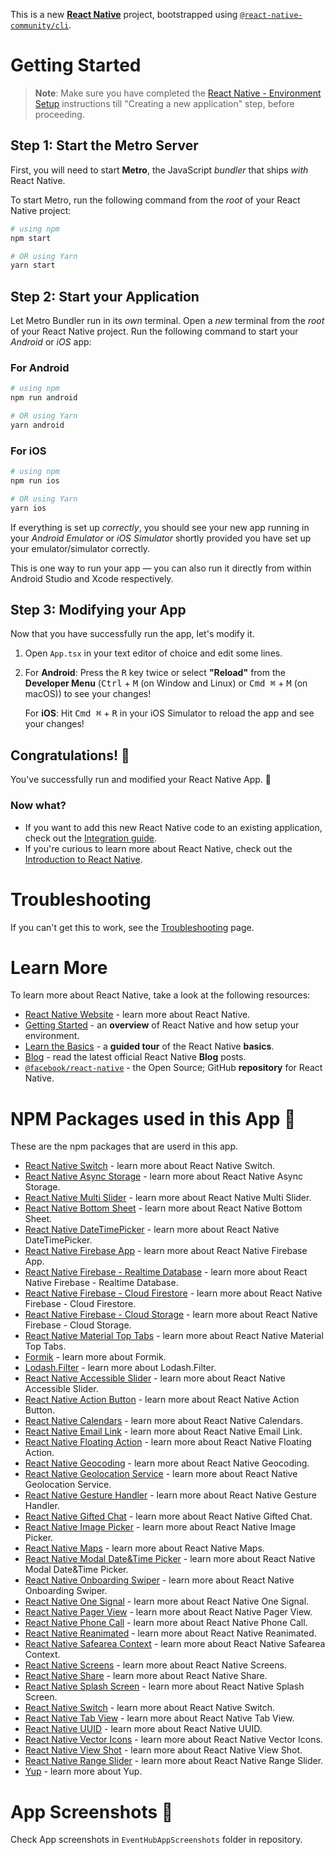 This is a new [**React Native**](https://reactnative.dev) project, bootstrapped using [`@react-native-community/cli`](https://github.com/react-native-community/cli).

# Getting Started

>**Note**: Make sure you have completed the [React Native - Environment Setup](https://reactnative.dev/docs/environment-setup) instructions till "Creating a new application" step, before proceeding.

## Step 1: Start the Metro Server

First, you will need to start **Metro**, the JavaScript _bundler_ that ships _with_ React Native.

To start Metro, run the following command from the _root_ of your React Native project:

```bash
# using npm
npm start

# OR using Yarn
yarn start
```

## Step 2: Start your Application

Let Metro Bundler run in its _own_ terminal. Open a _new_ terminal from the _root_ of your React Native project. Run the following command to start your _Android_ or _iOS_ app:

### For Android

```bash
# using npm
npm run android

# OR using Yarn
yarn android
```

### For iOS

```bash
# using npm
npm run ios

# OR using Yarn
yarn ios
```

If everything is set up _correctly_, you should see your new app running in your _Android Emulator_ or _iOS Simulator_ shortly provided you have set up your emulator/simulator correctly.

This is one way to run your app — you can also run it directly from within Android Studio and Xcode respectively.

## Step 3: Modifying your App

Now that you have successfully run the app, let's modify it.

1. Open `App.tsx` in your text editor of choice and edit some lines.
2. For **Android**: Press the <kbd>R</kbd> key twice or select **"Reload"** from the **Developer Menu** (<kbd>Ctrl</kbd> + <kbd>M</kbd> (on Window and Linux) or <kbd>Cmd ⌘</kbd> + <kbd>M</kbd> (on macOS)) to see your changes!

   For **iOS**: Hit <kbd>Cmd ⌘</kbd> + <kbd>R</kbd> in your iOS Simulator to reload the app and see your changes!

## Congratulations! :tada:

You've successfully run and modified your React Native App. :partying_face:

### Now what?

- If you want to add this new React Native code to an existing application, check out the [Integration guide](https://reactnative.dev/docs/integration-with-existing-apps).
- If you're curious to learn more about React Native, check out the [Introduction to React Native](https://reactnative.dev/docs/getting-started).

# Troubleshooting

If you can't get this to work, see the [Troubleshooting](https://reactnative.dev/docs/troubleshooting) page.

# Learn More 

To learn more about React Native, take a look at the following resources:

- [React Native Website](https://reactnative.dev) - learn more about React Native.
- [Getting Started](https://reactnative.dev/docs/environment-setup) - an **overview** of React Native and how setup your environment.
- [Learn the Basics](https://reactnative.dev/docs/getting-started) - a **guided tour** of the React Native **basics**.
- [Blog](https://reactnative.dev/blog) - read the latest official React Native **Blog** posts.
- [`@facebook/react-native`](https://github.com/facebook/react-native) - the Open Source; GitHub **repository** for React Native.

# NPM Packages used in this App 📄

These are the npm packages that are userd in this app.

- [React Native Switch](https://www.npmjs.com/package/react-native-switch) - learn more about React Native Switch.
- [React Native Async Storage](https://www.npmjs.com/package/@react-native-async-storage/async-storage) - learn more about React Native Async Storage.
- [React Native Multi Slider](https://www.npmjs.com/package/@react-native-async-storage/async-storage) - learn more about React Native Multi Slider.
- [React Native Bottom Sheet](https://www.npmjs.com/package/@gorhom/bottom-sheet) - learn more about React Native Bottom Sheet.
- [React Native DateTimePicker](https://www.npmjs.com/package/@react-native-community/datetimepicker) - learn more about React Native DateTimePicker.
- [React Native Firebase App](https://www.npmjs.com/package/@react-native-firebase/app) - learn more about React Native Firebase App.
- [React Native Firebase - Realtime Database](https://www.npmjs.com/package/@react-native-firebase/database) - learn more about React Native Firebase - Realtime Database.
- [React Native Firebase - Cloud Firestore](https://www.npmjs.com/package/@react-native-firebase/firestore) - learn more about React Native Firebase - Cloud Firestore.
- [React Native Firebase - Cloud Storage](https://www.npmjs.com/package/@react-native-firebase/storage) - learn more about React Native Firebase - Cloud Storage.
- [React Native Material Top Tabs](https://www.npmjs.com/package/@react-navigation/material-top-tabs) - learn more about React Native Material Top Tabs.
- [Formik](https://www.npmjs.com/package/formik) - learn more about Formik.
- [Lodash.Filter](https://www.npmjs.com/package/lodash.filter) - learn more about Lodash.Filter.
- [React Native Accessible Slider](https://www.npmjs.com/package/react-native-a11y-slider) - learn more about React Native Accessible Slider.
- [React Native Action Button](https://www.npmjs.com/package/react-native-action-button) - learn more about React Native Action Button.
- [React Native Calendars](https://www.npmjs.com/package/react-native-calendars) - learn more about React Native Calendars.
- [React Native Email Link](https://www.npmjs.com/package/react-native-email-link) - learn more about React Native Email Link.
- [React Native Floating Action](https://www.npmjs.com/package/react-native-floating-action) - learn more about React Native Floating Action.
- [React Native Geocoding](https://www.npmjs.com/package/react-native-geocoding) - learn more about React Native Geocoding.
- [React Native Geolocation Service](https://www.npmjs.com/package/react-native-geolocation-service) - learn more about React Native Geolocation Service.
- [React Native Gesture Handler](https://www.npmjs.com/package/react-native-gesture-handler) - learn more about React Native Gesture Handler.
- [React Native Gifted Chat](https://www.npmjs.com/package/react-native-gifted-chat) - learn more about React Native Gifted Chat.
- [React Native Image Picker](https://www.npmjs.com/package/react-native-image-picker) - learn more about React Native Image Picker.
- [React Native Maps](https://www.npmjs.com/package/react-native-maps) - learn more about React Native Maps.
- [React Native Modal Date&Time Picker](https://www.npmjs.com/package/react-native-modal-datetime-picker) - learn more about React Native Modal Date&Time Picker.
- [React Native Onboarding Swiper](https://www.npmjs.com/package/react-native-onboarding-swiper) - learn more about React Native Onboarding Swiper.
- [React Native One Signal](https://www.npmjs.com/package/react-native-onesignal) - learn more about React Native One Signal.
- [React Native Pager View](https://www.npmjs.com/package/react-native-pager-view) - learn more about React Native Pager View.
- [React Native Phone Call](https://www.npmjs.com/package/react-native-phone-call) - learn more about React Native Phone Call.
- [React Native Reanimated](https://www.npmjs.com/package/react-native-reanimated) - learn more about React Native Reanimated.
- [React Native Safearea Context](https://www.npmjs.com/package/react-native-safe-area-context) - learn more about React Native Safearea Context.
- [React Native Screens](https://www.npmjs.com/package/react-native-screens) - learn more about React Native Screens.
- [React Native Share](https://www.npmjs.com/package/react-native-share) - learn more about React Native Share.
- [React Native Splash Screen](https://www.npmjs.com/package/react-native-splash-screen) - learn more about React Native Splash Screen.
- [React Native Switch](https://www.npmjs.com/package/react-native-switch) - learn more about React Native Switch.
- [React Native Tab View](https://www.npmjs.com/package/react-native-tab-view) - learn more about React Native Tab View.
- [React Native UUID](https://www.npmjs.com/package/react-native-uuid) - learn more about React Native UUID.
- [React Native Vector Icons](https://www.npmjs.com/package/react-native-vector-icons) - learn more about React Native Vector Icons.
- [React Native View Shot](https://www.npmjs.com/package/react-native-view-shot) - learn more about React Native View Shot.
- [React Native Range Slider](https://www.npmjs.com/package/rn-range-slider) - learn more about React Native Range Slider.
- [Yup](https://www.npmjs.com/package/yup) - learn more about Yup.

# App Screenshots 📱

Check App screenshots in `EventHubAppScreenshots` folder in repository.
